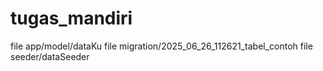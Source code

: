 # tugas_mandiri

file app/model/dataKu
file migration/2025_06_26_112621_tabel_contoh
file seeder/dataSeeder
